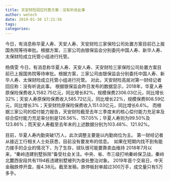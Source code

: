 ```yaml
---
title: 天安财险回应托管方案：没有听说此事
author: wetech
date: 2019-01-30 17:21:56
tags: 
categories: 
---
```

今日，有消息称华夏人寿、天安人寿、天安财险三家保险公司处置方案目前已上报国务院等待审批。根据方案，三家公司由银保监会分别委托中国人寿、新华人寿、太保财险成立托管小组进行托管。
<!-- more -->
杨倩雯
今日，有消息称华夏人寿、天安人寿、天安财险三家保险公司处置方案目前已上报国务院等待审批。根据方案，三家公司由银保监会分别委托中国人寿、新华人寿、太保财险成立托管小组进行托管。
对此，天安财险高层对第一财经记者回应称：没有听说此事。
根据银保监会昨日发布的数据显示，2018年，华夏人寿原保险保费收入1582.75亿元，同比增长82%，规模保费2306.03亿元，同比增长32%；天安人寿原保险保费收入585.72亿元，同比增长22%，规模保费808.59亿元，同比增长3%；天安财险原保险保费收入151.03亿元，同比增长6.6%。
而根据三家公司的偿付能力报告，天安财险截至去年三季度末的核心偿付能力充足率及综合偿付能力充足率分别是126.56%、157.05%；华夏人寿则为99.50%及123.86%；而天安人寿截至去年末的上述数据分别为103.48%、121.92%。
 
 
目前，华夏人寿内勤突破1万人，此次调整主要是以内勤岗位为主。
第一财经记者从接近工行相关人士处获悉，目前没有要发布的信息。 
如果在短期内找不到有能力接手的企业的情况下，为了生存，球队很可能要靠卖血维持
2018年7月以来，“秦岭违建别墅拆除”备受社会关注。中央、省、市三级打响秦岭保卫战，秦岭北麓西安段共有1194栋违建别墅被列为查处整治对象。
2019年首个交易日，中天金融跌停开盘，报4.38元。截至发稿，跌停板封单超过300万手，成交量只有5万多手。
